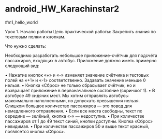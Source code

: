 # android_HW_Karachinstar2

#m1_hello_world

Урок 1. Начало работы
Цель практической работы:
Закрепить знания по текстовым полям и кнопкам.


Что нужно сделать:

Необходимо разработать небольшое приложение-счётчик для подсчёта пассажиров, входящих в автобус. Приложение должно иметь примерно следующий вид:

• Нажатие кнопок «+» и «-» изменяет значение счётчика и тестовых полей на «+1» и «-1» соответственно. Задавать значение меньше 0 нельзя.
• Кнопка «Сброс» не только сбрасывает счётчик, но и возвращает приложение в первоначальное состояние (скриншот 1).
• В автобусе 49 сидячих мест. Мы хотим отправлять автобусы максимально наполненными, но допускать превышения нельзя. Слишком большое количество пассажиров — это повод для немедленного отправления.
• Если все места свободны, текст по середине — зелёный, кнопка «-» — недоступна.
• При количестве пассажиров от 1 до 49 текст синий, кнопки доступны. Кнопка «Сброс» невидимая.
• При количестве пассажиров 50 и выше текст красный, появляется кнопка «Сброс».
